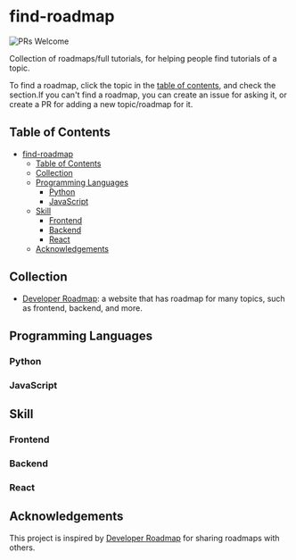 # find-roadmap

![PRs Welcome](https://img.shields.io/badge/PRs-welcome-brightgreen.svg?style=flat-square)

Collection of roadmaps/full tutorials, for helping people find tutorials of a topic.

To find a roadmap, click the topic in the [table of contents](#table-of-contents), and check the section.If you can't find a roadmap, you can create an issue for asking it, or create a PR for adding a new topic/roadmap for it.

## Table of Contents

- [find-roadmap](#find-roadmap)
  - [Table of Contents](#table-of-contents)
  - [Collection](#collection)
  - [Programming Languages](#programming-languages)
    - [Python](#python)
    - [JavaScript](#javascript)
  - [Skill](#skill)
    - [Frontend](#frontend)
    - [Backend](#backend)
    - [React](#react)
  - [Acknowledgements](#acknowledgements)

## Collection

- [Developer Roadmap](https://roadmap.sh/): a website that has roadmap for many topics, such as frontend, backend, and more.

## Programming Languages

### Python

### JavaScript

## Skill

### Frontend

### Backend

### React

## Acknowledgements

This project is inspired by [Developer Roadmap](https://github.com/kamranahmedse/developer-roadmap) for sharing roadmaps with others.

